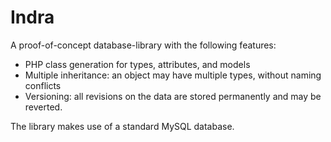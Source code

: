 # Indra

A proof-of-concept database-library with the following features:

* PHP class generation for types, attributes, and models
* Multiple inheritance: an object may have multiple types, without naming conflicts
* Versioning: all revisions on the data are stored permanently and may be reverted.

The library makes use of a standard MySQL database.
